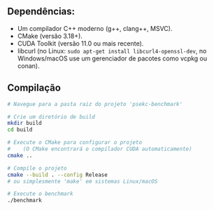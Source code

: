 ## Dependências:

* Um compilador C++ moderno (g++, clang++, MSVC).
* CMake (versão 3.18+).
* CUDA Toolkit (versão 11.0 ou mais recente).
* libcurl (no Linux: `sudo apt-get install libcurl4-openssl-dev`, no Windows/macOS use um gerenciador de pacotes como vcpkg ou conan).


## Compilação

```bash
# Navegue para a pasta raiz do projeto 'psekc-benchmark'

# Crie um diretório de build
mkdir build
cd build

# Execute o CMake para configurar o projeto
#    (O CMake encontrará o compilador CUDA automaticamente)
cmake ..

# Compile o projeto
cmake --build . --config Release 
# ou simplesmente 'make' em sistemas Linux/macOS

# Execute o benchmark
./benchmark
```